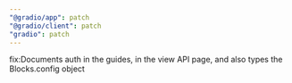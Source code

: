 ```yaml
---
"@gradio/app": patch
"@gradio/client": patch
"gradio": patch
---
```


fix:Documents auth in the guides, in the view API page, and also types the Blocks.config object 
